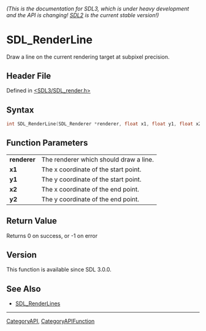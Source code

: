 ###### (This is the documentation for SDL3, which is under heavy development and the API is changing! [SDL2](https://wiki.libsdl.org/SDL2/) is the current stable version!)
# SDL_RenderLine

Draw a line on the current rendering target at subpixel precision.

## Header File

Defined in [<SDL3/SDL_render.h>](https://github.com/libsdl-org/SDL/blob/main/include/SDL3/SDL_render.h)

## Syntax

```c
int SDL_RenderLine(SDL_Renderer *renderer, float x1, float y1, float x2, float y2);

```

## Function Parameters

|                  |                                        |
| ---------------- | -------------------------------------- |
| **renderer**     | The renderer which should draw a line. |
| **x1**           | The x coordinate of the start point.   |
| **y1**           | The y coordinate of the start point.   |
| **x2**           | The x coordinate of the end point.     |
| **y2**           | The y coordinate of the end point.     |

## Return Value

Returns 0 on success, or -1 on error

## Version

This function is available since SDL 3.0.0.

## See Also

* [SDL_RenderLines](SDL_RenderLines)

----
[CategoryAPI](CategoryAPI), [CategoryAPIFunction](CategoryAPIFunction)

